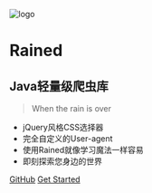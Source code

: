 ![logo](https://cdn.jsdelivr.net/gh/chch455/tuchuang/2020/10/15/549c2f2132e0ea10cb6766f2953cf14c.png)
# Rained
## Java轻量级爬虫库
> When the rain is over

* jQuery风格CSS选择器
* 完全自定义的User-agent
* 使用Rained就像学习魔法一样容易
* 即刻探索您身边的世界

[GitHub](https://github.com/docsifyjs/docsify/)
[Get Started](#quick-start)